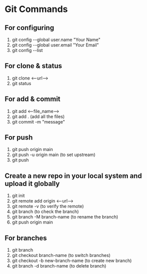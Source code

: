 # Git Commands

## For configuring
1. git config --global user.name "Your Name"
2. git config --global user.email "Your Email"
3. git config --list

## For clone & status
1. git clone <--url-->
2. git status

## For add & commit
1. git add <--file_name-->
2. git add .  (add all the files)
3. git commit -m "message"

## For push
1. git push origin main
2. git push -u origin main (to set upstream)
3. git push

## Create a new repo in your local system and upload it globally
1. git init
2. git remote add origin <--url-->
3. git remote -v (to verify the remote)
4. git branch (to check the branch)
5. git branch -M branch-name (to rename the branch)
6. git push origin main

## For branches
1. git branch
2. git checkout branch-name (to switch branches)
3. git checkout -b new-branch-name (to create new branch)
4. git branch -d branch-name (to delete branch)